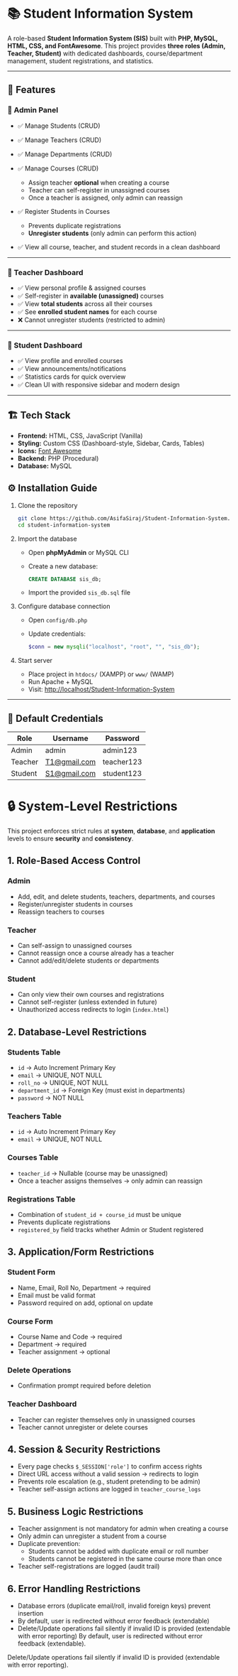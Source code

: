 # 📚 Student Information System

A role-based **Student Information System (SIS)** built with **PHP, MySQL, HTML, CSS, and FontAwesome**.
This project provides **three roles (Admin, Teacher, Student)** with dedicated dashboards, course/department management, student registrations, and statistics.

---

## 🚀 Features

### 🔹 Admin Panel

* ✅ Manage Students (CRUD)
* ✅ Manage Teachers (CRUD)
* ✅ Manage Departments (CRUD)
* ✅ Manage Courses (CRUD)

  * Assign teacher **optional** when creating a course
  * Teacher can self-register in unassigned courses
  * Once a teacher is assigned, only admin can reassign
* ✅ Register Students in Courses

  * Prevents duplicate registrations
  * **Unregister students** (only admin can perform this action)
* ✅ View all course, teacher, and student records in a clean dashboard

---

### 🔹 Teacher Dashboard

* ✅ View personal profile & assigned courses
* ✅ Self-register in **available (unassigned)** courses
* ✅ View **total students** across all their courses
* ✅ See **enrolled student names** for each course
* ❌ Cannot unregister students (restricted to admin)

---

### 🔹 Student Dashboard

* ✅ View profile and enrolled courses
* ✅ View announcements/notifications
* ✅ Statistics cards for quick overview
* ✅ Clean UI with responsive sidebar and modern design

---

## 🏗️ Tech Stack

* **Frontend:** HTML, CSS, JavaScript (Vanilla)
* **Styling:** Custom CSS (Dashboard-style, Sidebar, Cards, Tables)
* **Icons:** [Font Awesome](https://fontawesome.com/)
* **Backend:** PHP (Procedural)
* **Database:** MySQL

## ⚙️ Installation Guide

1. Clone the repository

   ```bash
   git clone https://github.com/AsifaSiraj/Student-Information-System.git
   cd student-information-system
   ```

2. Import the database

   * Open **phpMyAdmin** or MySQL CLI
   * Create a new database:

     ```sql
     CREATE DATABASE sis_db;
     ```
   * Import the provided `sis_db.sql` file

3. Configure database connection

   * Open `config/db.php`
   * Update credentials:

     ```php
     $conn = new mysqli("localhost", "root", "", "sis_db");
     ```

4. Start server

   * Place project in `htdocs/` (XAMPP) or `www/` (WAMP)
   * Run Apache + MySQL
   * Visit: [http://localhost/Student-Information-System](http://localhost/Student-Information-System)

---

## 🔐 Default Credentials

| Role    | Username | Password |
| ------- | -------- | -------- |
| Admin   | admin    | admin123 |
| Teacher | T1@gmail.com | teacher123  |
| Student | S1@gmail.com | student123  |

# 🔒 System-Level Restrictions

This project enforces strict rules at **system**, **database**, and **application** levels to ensure **security** and **consistency**.

## 1. Role-Based Access Control

### Admin
- Add, edit, and delete students, teachers, departments, and courses
- Register/unregister students in courses
- Reassign teachers to courses

### Teacher
- Can self-assign to unassigned courses
- Cannot reassign once a course already has a teacher
- Cannot add/edit/delete students or departments

### Student
- Can only view their own courses and registrations
- Cannot self-register (unless extended in future)
- Unauthorized access redirects to login (`index.html`)

## 2. Database-Level Restrictions

### Students Table
- `id` → Auto Increment Primary Key
- `email` → UNIQUE, NOT NULL
- `roll_no` → UNIQUE, NOT NULL
- `department_id` → Foreign Key (must exist in departments)
- `password` → NOT NULL

### Teachers Table
- `id` → Auto Increment Primary Key
- `email` → UNIQUE, NOT NULL

### Courses Table
- `teacher_id` → Nullable (course may be unassigned)
- Once a teacher assigns themselves → only admin can reassign

### Registrations Table
- Combination of `student_id + course_id` must be unique
- Prevents duplicate registrations
- `registered_by` field tracks whether Admin or Student registered

## 3. Application/Form Restrictions

### Student Form
- Name, Email, Roll No, Department → required
- Email must be valid format
- Password required on add, optional on update

### Course Form
- Course Name and Code → required
- Department → required
- Teacher assignment → optional

### Delete Operations
- Confirmation prompt required before deletion

### Teacher Dashboard
- Teacher can register themselves only in unassigned courses
- Teacher cannot unregister or delete courses

## 4. Session & Security Restrictions
- Every page checks `$_SESSION['role']` to confirm access rights
- Direct URL access without a valid session → redirects to login
- Prevents role escalation (e.g., student pretending to be admin)
- Teacher self-assign actions are logged in `teacher_course_logs`

## 5. Business Logic Restrictions
- Teacher assignment is not mandatory for admin when creating a course
- Only admin can unregister a student from a course
- Duplicate prevention:
  - Students cannot be added with duplicate email or roll number
  - Students cannot be registered in the same course more than once
- Teacher self-registrations are logged (audit trail)

## 6. Error Handling Restrictions
- Database errors (duplicate email/roll, invalid foreign keys) prevent insertion
- By default, user is redirected without error feedback (extendable)
- Delete/Update operations fail silently if invalid ID is provided (extendable with error reporting)
By default, user is redirected without error feedback (extendable).

Delete/Update operations fail silently if invalid ID is provided (extendable with error reporting).

